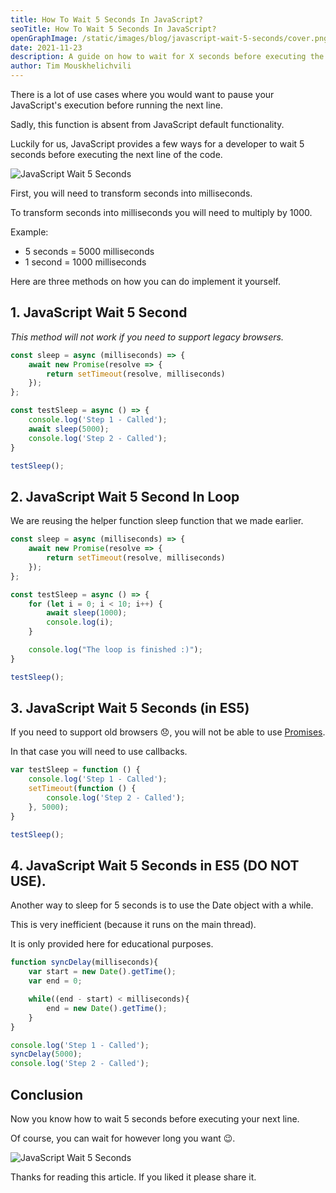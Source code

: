 ```yaml
---
title: How To Wait 5 Seconds In JavaScript?
seoTitle: How To Wait 5 Seconds In JavaScript?
openGraphImage: /static/images/blog/javascript-wait-5-seconds/cover.png
date: 2021-11-23
description: A guide on how to wait for X seconds before executing the next line in JavaScript.
author: Tim Mouskhelichvili
---
```


There is a lot of use cases where you would want to pause your JavaScript's execution before running the next line. 

Sadly, this function is absent from JavaScript default functionality.

Luckily for us, JavaScript provides a few ways for a developer to wait 5 seconds before executing the next line of the code.

![JavaScript Wait 5 Seconds](/static/images/blog/javascript-wait-5-seconds/cover.png)

First, you will need to transform seconds into milliseconds.

To transform seconds into milliseconds you will need to multiply by 1000.

Example:
* 5 seconds = 5000 milliseconds
* 1 second = 1000 milliseconds

Here are three methods on how you can do implement it yourself.

## 1. JavaScript Wait 5 Second

*This method will not work if you need to support legacy browsers.*

```javascript
const sleep = async (milliseconds) => {
    await new Promise(resolve => {
		return setTimeout(resolve, milliseconds)
	});
};

const testSleep = async () => {
    console.log('Step 1 - Called');
    await sleep(5000);
    console.log('Step 2 - Called');
}

testSleep();
```

## 2. JavaScript Wait 5 Second In Loop

We are reusing the helper function sleep function that we made earlier.

```javascript
const sleep = async (milliseconds) => {
    await new Promise(resolve => {
		return setTimeout(resolve, milliseconds)
	});
};

const testSleep = async () => {
	for (let i = 0; i < 10; i++) {
		await sleep(1000);
		console.log(i);
	}

	console.log("The loop is finished :)");
}

testSleep();
```

## 3. JavaScript Wait 5 Seconds (in ES5)

If you need to support old browsers 😞, you will not be able to use [Promises](https://developer.mozilla.org/en-US/docs/Web/JavaScript/Reference/Global_Objects/Promise). 

In that case you will need to use callbacks.

```javascript
var testSleep = function () {
    console.log('Step 1 - Called');
	setTimeout(function () {
    	console.log('Step 2 - Called');
	}, 5000);
}

testSleep();
```

## 4. JavaScript Wait 5 Seconds in ES5 (DO NOT USE). 

Another way to sleep for 5 seconds is to use the Date object with a while.

This is very inefficient (because it runs on the main thread).

It is only provided here for educational purposes.

```javascript
function syncDelay(milliseconds){
	var start = new Date().getTime();
	var end = 0;

	while((end - start) < milliseconds){
		end = new Date().getTime();
	}
}

console.log('Step 1 - Called');
syncDelay(5000);
console.log('Step 2 - Called');
```
## Conclusion

Now you know how to wait 5 seconds before executing your next line. 

Of course, you can wait for however long you want 😉.

![JavaScript Wait 5 Seconds](/static/images/blog/javascript-wait-5-seconds/ofcourse.jpg)

Thanks for reading this article. If you liked it please share it.